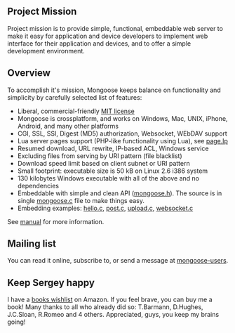 Project Mission
---------------

Project mission is to provide simple, functional, embeddable web server to
make it easy for application and device developers to implement web interface for their
application and devices, and to offer a simple development environment.

Overview
--------

To accomplish it's mission, Mongoose keeps balance on functionality and
simplicity by carefully selected list of features:

- Liberal, commercial-friendly [MIT license](http://en.wikipedia.org/wiki/MIT_License)
- Mongoose is crossplatform, and works on Windows, Mac, UNIX, iPhone, Android, and many other platforms
- CGI, SSL, SSI, Digest (MD5) authorization, Websocket, WEbDAV support
- Lua server pages support (PHP-like functionality using Lua), see [page.lp](https://github.com/valenok/mongoose/blob/master/test/page.lp)
- Resumed download, URL rewrite, IP-based ACL, Windows service
- Excluding files from serving by URI pattern (file blacklist)
- Download speed limit based on client subnet or URI pattern
- Small footprint: executable size is 50 kB on Linux 2.6 i386 system
- 130 kilobytes Windows executable with all of the above and no dependencies
- Embeddable with simple and clean API ([mongoose.h](https://github.com/valenok/mongoose/blob/master/mongoose.h)). The source is in single [mongoose.c](https://github.com/valenok/mongoose/blob/master/mongoose.c) file to make things easy.
- Embedding examples: [hello.c](https://github.com/valenok/mongoose/blob/master/examples/hello.c), [post.c](https://github.com/valenok/mongoose/blob/master/examples/post.c), [upload.c](https://github.com/valenok/mongoose/blob/master/examples/upload.c), [websocket.c](https://github.com/valenok/mongoose/blob/master/examples/websocket.c)


See [manual](https://github.com/valenok/mongoose/wiki/Manual) for more information.


Mailing list
------------

You can read it online, subscribe to, or send a message at [mongoose-users](http://groups.google.com/group/mongoose-users).


Keep Sergey happy
-----------------

I have a [books wishlist](http://amzn.com/w/1OC2ZCPTQYIEP?sort=priority) on
Amazon. If you feel brave, you can buy me a book! Many thanks to all who
already did so: T.Barmann, D.Hughes, J.C.Sloan, R.Romeo and 4 others.
Appreciated, guys, you keep my brains going!
